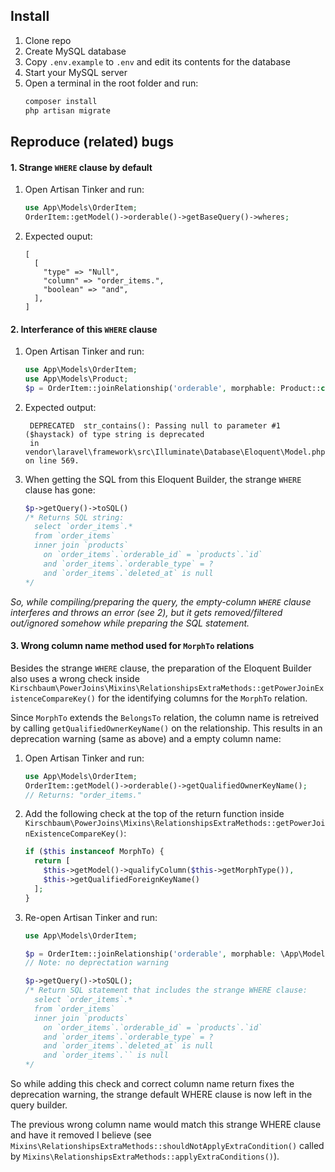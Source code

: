 ## Install

1) Clone repo
2) Create MySQL database
3) Copy `.env.example` to `.env` and edit its contents for the database
4) Start your MySQL server
5) Open a terminal in the root folder and run:
   ```sh
   composer install
   php artisan migrate
   ```

## Reproduce (related) bugs
#### 1. Strange `WHERE` clause by default
1) Open Artisan Tinker and run:
   ```php
   use App\Models\OrderItem;
   OrderItem::getModel()->orderable()->getBaseQuery()->wheres;
   ```
2) Expected ouput:
   ```
   [
     [
       "type" => "Null",
       "column" => "order_items.",
       "boolean" => "and",
     ],
   ]
   ```

#### 2. Interferance of this `WHERE` clause
1) Open Artisan Tinker and run:
   ```php
   use App\Models\OrderItem;
   use App\Models\Product;
   $p = OrderItem::joinRelationship('orderable', morphable: Product::class);
   ```
2) Expected output:
   ```
    DEPRECATED  str_contains(): Passing null to parameter #1 ($haystack) of type string is deprecated
    in vendor\laravel\framework\src\Illuminate\Database\Eloquent\Model.php on line 569.
   ```
3) When getting the SQL from this Eloquent Builder, the strange `WHERE` clause has gone:
   ```php
   $p->getQuery()->toSQL()
   /* Returns SQL string:
     select `order_items`.*
     from `order_items`
     inner join `products`
       on `order_items`.`orderable_id` = `products`.`id`
       and `order_items`.`orderable_type` = ?
       and `order_items`.`deleted_at` is null
   */
   ```

_So, while compiling/preparing the query, the empty-column `WHERE` clause interferes and throws an error (see 2), but it gets removed/filtered out/ignored somehow while preparing the SQL statement._

#### 3. Wrong column name method used for `MorphTo` relations
Besides the strange `WHERE` clause, the preparation of the Eloquent Builder also uses a wrong check inside `Kirschbaum\PowerJoins\Mixins\RelationshipsExtraMethods::getPowerJoinExistenceCompareKey()` for the identifying columns for the `MorphTo` relation.

Since `MorphTo` extends the `BelongsTo` relation, the column name is retreived by calling `getQualifiedOwnerKeyName()` on the relationship. This results in an deprecation warning (same as above) and a empty column name:
1) Open Artisan Tinker and run:
   ```php
   use App\Models\OrderItem;
   OrderItem::getModel()->orderable()->getQualifiedOwnerKeyName();
   // Returns: "order_items."
   ```
2) Add the following check at the top of the return function inside `Kirschbaum\PowerJoins\Mixins\RelationshipsExtraMethods::getPowerJoinExistenceCompareKey()`:
   ```php
   if ($this instanceof MorphTo) {
     return [
       $this->getModel()->qualifyColumn($this->getMorphType()),
       $this->getQualifiedForeignKeyName()
     ];
   }
   ```
3) Re-open Artisan Tinker and run:
   ```php
   use App\Models\OrderItem;

   $p = OrderItem::joinRelationship('orderable', morphable: \App\Models\Product::class);
   // Note: no deprectation warning
   
   $p->getQuery()->toSQL();
   /* Return SQL statement that includes the strange WHERE clause:
     select `order_items`.*
     from `order_items`
     inner join `products`
       on `order_items`.`orderable_id` = `products`.`id`
       and `order_items`.`orderable_type` = ?
       and `order_items`.`deleted_at` is null
       and `order_items`.`` is null
   */
   ```

So while adding this check and correct column name return fixes the deprecation warning, the strange default WHERE clause is now left in the query builder.

The previous wrong column name would match this strange WHERE clause and have it removed I believe (see `Mixins\RelationshipsExtraMethods::shouldNotApplyExtraCondition()` called by `Mixins\RelationshipsExtraMethods::applyExtraConditions()`).

